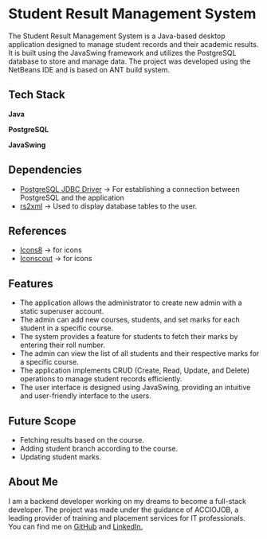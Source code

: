 
# Student Result Management System

The Student Result Management System is a Java-based desktop application designed to manage student records and their academic results. It is built using the JavaSwing framework and utilizes the PostgreSQL database to store and manage data. The project was developed using the NetBeans IDE and is based on ANT build system.
## Tech Stack

**Java** 

**PostgreSQL** 

**JavaSwing** 


## Dependencies

- [PostgreSQL JDBC Driver](https://jdbc.postgresql.org/download/postgresql-42.6.0.jar) -> For establishing a connection between PostgreSQL and the application
- [rs2xml](https://sourceforge.net/projects/finalangelsanddemons/) -> Used to display database tables to the user.

## References

- [Icons8](https://icons8.com/) -> for icons
- [Iconscout](https://iconscout.com/) -> for icons

## Features

- The application allows the administrator to create new admin with a static superuser account.
- The admin can add new courses, students, and set marks for each student in a specific course.
- The system provides a feature for students to fetch their marks by entering their roll number.
- The admin can view the list of all students and their respective marks for a specific course.
- The application implements CRUD (Create, Read, Update, and Delete) operations to manage student records efficiently.
- The user interface is designed using JavaSwing, providing an intuitive and user-friendly interface to the users.

## Future Scope

+ Fetching results based on the course.
+ Adding student branch according to the course.
+ Updating student marks.


## About Me

 I am a backend developer working on my dreams to become a full-stack developer. The project was made under the guidance of ACCIOJOB, a leading provider of training and placement services for IT professionals. You can find me on [GitHub](https://github.com/Shuraviraj) and 
 [LinkedIn.](https://www.linkedin.com/in/ravi-raj-singh97/)
